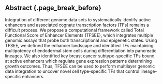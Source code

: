 ## Abstract {.page_break_before}

Integration of different genome data sets to systematically identify active enhancers and associated cognate transcription factors (TFs) remains a difficult process. We propose a computational framework called Total Functional Score of Enhancer Elements (TFSEE), which integrates multiple genomic assays that probe both transcriptional and epigenetic states. Using TFSEE, we defined the enhancer landscape and identified TFs maintaining multipotency of endodermal stem cells during differentiation into pancreatic lineages. We also identified key breast cancer subtype-specific TFs bound at active enhancers which regulate gene expression patterns determining growth outcomes. Thus, TFSEE can be used to perform multilayer genomic data integration to uncover novel cell type-specific TFs that control lineage-specific enhancers.
